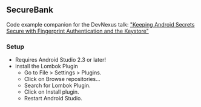 ## SecureBank

Code example companion for the DevNexus talk: ["Keeping Android Secrets Secure with Fingerprint Authentication and the Keystore"](https://www.devnexus.com/s/devnexus2017/presentations/17986)

### Setup
- Requires Android Studio 2.3 or later!
- install the Lombok Plugin
	- Go to File > Settings > Plugins.
	- Click on Browse repositories...
	- Search for Lombok Plugin.
	- Click on Install plugin.
	- Restart Android Studio.
